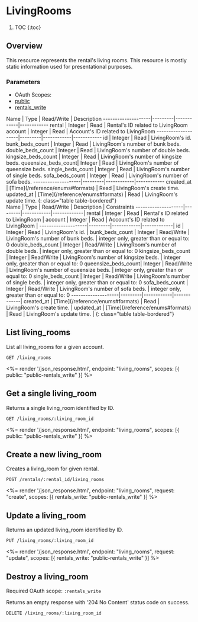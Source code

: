 # LivingRooms

1. TOC
{:toc}

## Overview

This resource represents the rental's living rooms. This resource is mostly static information used for presentational purposes.

### Parameters
<ul class="nav nav-pills" role="tablist">
  <li class="disabled"><a>OAuth Scopes:</a></li>
  <li class="active"><a href="#public" role="tab" data-toggle="pill">public</a></li>
  <li><a href="#rentals_write" role="tab" data-toggle="pill">rentals_write</a></li>
</ul>
<div class="tab-content" markdown="1">
  <div class="tab-pane active" id="public" markdown="1">
Name                | Type    | Read/Write | Description
--------------------|---------|------------|------------
rental              | Integer | Read       | Rental's ID related to LivingRoom
account             | Integer | Read       | Account's ID related to LivingRoom
--------------------|---------|------------|------------
id                  | Integer | Read       | LivingRoom's id.
bunk_beds_count     | Integer | Read       | LivingRoom's number of bunk beds.
double_beds_count   | Integer | Read       | LivingRoom's number of double beds.
kingsize_beds_count | Integer | Read       | LivingRoom's number of kingsize beds.
queensize_beds_count| Integer | Read       | LivingRoom's number of queensize beds.
single_beds_count   | Integer | Read       | LivingRoom's number of single beds.
sofa_beds_count     | Integer | Read       | LivingRoom's number of sofa beds.
--------------------|---------|------------|------------
created_at          | [Time](/reference/enums#formats) | Read       | LivingRoom's create time.
updated_at          | [Time](/reference/enums#formats) | Read       | LivingRoom's update time.
{: class="table table-bordered"}
  </div>
  <div class="tab-pane" id="rentals_write" markdown="1">
Name                | Type    | Read/Write | Description | Constraints
--------------------|---------|------------|-------------|
rental              | Integer | Read       | Rental's ID related to LivingRoom |
account             | Integer | Read       | Account's ID related to LivingRoom |
--------------------|---------|------------|-------------|
id                  | Integer | Read       | LivingRoom's id. |
bunk_beds_count     | Integer | Read/Write | LivingRoom's number of bunk beds. | integer only, greater than or equal to: 0
double_beds_count   | Integer | Read/Write | LivingRoom's number of double beds. | integer only, greater than or equal to: 0
kingsize_beds_count | Integer | Read/Write | LivingRoom's number of kingsize beds. | integer only, greater than or equal to: 0
queensize_beds_count| Integer | Read/Write | LivingRoom's number of queensize beds. | integer only, greater than or equal to: 0
single_beds_count   | Integer | Read/Write | LivingRoom's number of single beds. | integer only, greater than or equal to: 0
sofa_beds_count     | Integer | Read/Write | LivingRoom's number of sofa beds. | integer only, greater than or equal to: 0
--------------------|---------|------------|-------------|
created_at          | [Time](/reference/enums#formats) | Read       | LivingRoom's create time. |
updated_at          | [Time](/reference/enums#formats) | Read       | LivingRoom's update time. |
{: class="table table-bordered"}
  </div>
</div>

## List living_rooms

List all living_rooms for a given account.

~~~
GET /living_rooms
~~~

<%= render '/json_response.html', endpoint: "living_rooms",
  scopes: [{ public: "public-rentals_write" }] %>

## Get a single living_room

Returns a single living_room identified by ID.

~~~
GET /living_rooms/:living_room_id
~~~

<%= render '/json_response.html', endpoint: "living_rooms",
  scopes: [{ public: "public-rentals_write" }] %>

## Create a new living_room

Creates a living_room for given rental.

~~~
POST /rentals/:rental_id/living_rooms
~~~

<%= render '/json_response.html', endpoint: "living_rooms", request: "create",
  scopes: [{ rentals_write: "public-rentals_write" }] %>

## Update a living_room

Returns an updated living_room identified by ID.

~~~
PUT /living_rooms/:living_room_id
~~~

<%= render '/json_response.html', endpoint: "living_rooms", request: "update",
  scopes: [{ rentals_write: "public-rentals_write" }] %>

## Destroy a living_room

Required OAuth scope: `:rentals_write`

Returns an empty response with '204 No Content' status code on success.

~~~~~~
DELETE /living_rooms/:living_room_id
~~~~~~
